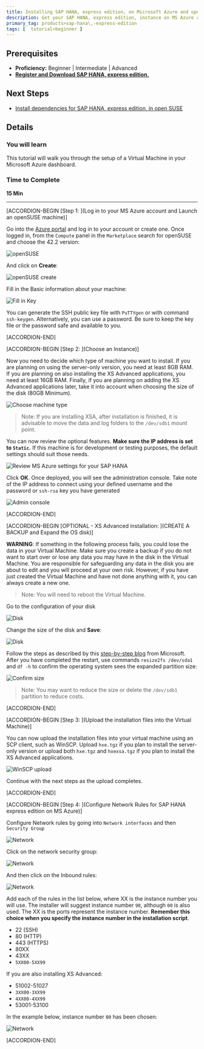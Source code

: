 ```yaml
---
title: Installing SAP HANA, express edition, on Microsoft Azure and openSUSE
description: Get your SAP HANA, express edition, instance on MS Azure and openSUSE
primary_tag: products>sap-hana\,-express-edition
tags: [  tutorial>beginner ]
---
```


## Prerequisites  
 - **Proficiency:** Beginner | Intermediate | Advanced
 - [**Register and Download SAP HANA, express edition,**](https://developers.sap.com/topics/sap-hana-express.html)


## Next Steps
- [Install dependencies for SAP HANA, express edition, in open SUSE](https://developers.sap.com/tutorials/hxe-azure-opensuse-dependencies.html)


## Details
### You will learn  
This tutorial will walk you through the setup of a Virtual Machine in your Microsoft Azure dashboard.

### Time to Complete
**15 Min**

---

[ACCORDION-BEGIN [Step 1: ](Log in to your MS Azure account and Launch an openSUSE machine)]

Go into the [Azure portal](https://portal.azure.com/) and log in to your account or create one. Once logged in, from the `Compute` panel in the `Marketplace` search for openSUSE and choose the 42.2 version:

![openSUSE](1.png)

And click on **Create**:

![openSUSE create](2.png)

Fill in the Basic information about your machine:

![Fill in Key](3.png)

You can generate the SSH public key file with `PuTTYgen` or with command `ssh-keygen`. Alternatively, you can use a password. Be sure to keep the key file or the password safe and available to you.


[ACCORDION-END]

[ACCORDION-BEGIN [Step 2: ](Choose an Instance)]

Now you need to decide which type of machine you want to install. If you are planning on using the server-only version, you need at least 8GB RAM. If you are planning on also installing the XS Advanced applications, you need at least 16GB RAM. Finally, if you are planning on adding the XS Advanced applications later, take it into account when choosing the size of the disk (80GB Minimum).

![Choose machine type](4.png)

>Note: If you are installing XSA, after installation is finished, it is advisable to move the data and log folders to the `/dev/sdb1` mount point.

You can now review the optional features. **Make sure the IP address is set to `Static`.** If this machine is for development or testing purposes, the default settings should suit those needs.

![Review MS Azure settings for your SAP HANA](5.png)

Click **OK**. Once deployed, you will see the administration console. Take note of the IP address to connect using your defined username and the password or `ssh-rsa` key you have generated

![Admin console](6.png)


[ACCORDION-END]

[ACCORDION-BEGIN [OPTIONAL - XS Advanced installation: ](CREATE A BACKUP and Expand the OS disk)]

**WARNING**: If something in the following process fails, you could lose the data in your Virtual Machine. Make sure you create a backup if you do not want to start over or lose any data you may have in the disk in the Virtual Machine. You are responsible for safeguarding any data in the disk you are about to edit and you will proceed at your own risk. However, if you have just created the Virtual Machine and have not done anything with it, you can always create a new one.

>Note: You will need to reboot the Virtual Machine.

Go to the configuration of your disk

![Disk](13.png)

Change the size of the disk and **Save**:

![Disk](14.png)

Follow the steps as described by this [step-by-step blog](https://blogs.msdn.microsoft.com/cloud_solution_architect/2016/05/24/step-by-step-how-to-resize-a-linux-vm-os-disk-in-azure-arm/) from Microsoft. After you have completed the restart, use commands `resize2fs /dev/sda1` and `df -h` to confirm the operating system sees the expanded partition size:

![Confirm size](20.png)

>Note: You may want to reduce the size or delete the `/dev/sdb1` partition to reduce costs.


[ACCORDION-END]


[ACCORDION-BEGIN [Step 3: ](Upload the installation files into the Virtual Machine)]

You can now upload the installation files into your virtual machine using an SCP client, such as WinSCP. Upload `hxe.tgz` if you plan to install the server-only version or upload both `hxe.tgz` and `hxexsa.tgz` if you plan to install the XS Advanced applications.

![WinSCP upload](8.png)

Continue with the next steps as the upload completes.


[ACCORDION-END]

[ACCORDION-BEGIN [Step 4: ](Configure Network Rules for SAP HANA express edition on MS Azure)]

Configure Network rules by going into `Network interfaces` and then `Security Group`

![Network](9.png)

Click on the network security group:

![Network](10.png)

And then click on the Inbound rules:

![Network](11.png)

Add each of the rules in the list below, where XX is the instance number you will use. The installer will suggest instance number `90`, although `00` is also used. The XX is the ports represent the instance number. **Remember this choice when you specify the instance number in the installation script**.

- 22 (SSH)
- 80 (HTTP)
- 443 (HTTPS)
- 80XX
- 43XX
- `5XX00-5XX99`

If you are also installing XS Advanced:
- 51002-51027
- `3XX00-3XX99`
- `4XX00-4XX99`
- 53001-53100

In the example below, instance number `00` has been chosen:

![Network](12.png)


[ACCORDION-END]


